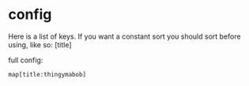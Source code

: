 # config

Here is a list of keys.
If you want a constant sort you should sort before using, like so:
[title]

full config:

```
map[title:thingymabob]
```